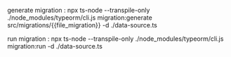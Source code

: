 generate migration : npx ts-node --transpile-only ./node_modules/typeorm/cli.js migration:generate src/migrations/{{file_migration}} -d ./data-source.ts

run migration : npx ts-node --transpile-only ./node_modules/typeorm/cli.js migration:run -d ./data-source.ts

